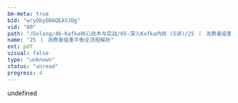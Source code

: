 ```yaml
---
bm-meta: true
bid: "wryObyDBAQEAVJDg"
vid: "00"
path: "/Golang/46-Kafka核心技术与实战/05-深入Kafka内核 (5讲)/25 丨 消费者组重平衡全流程解析.pdf"
name: "25 丨 消费者组重平衡全流程解析"
ext: pdf
visual: false
type: "unknown"
status: "unread"
progress: 4
---
```

undefined